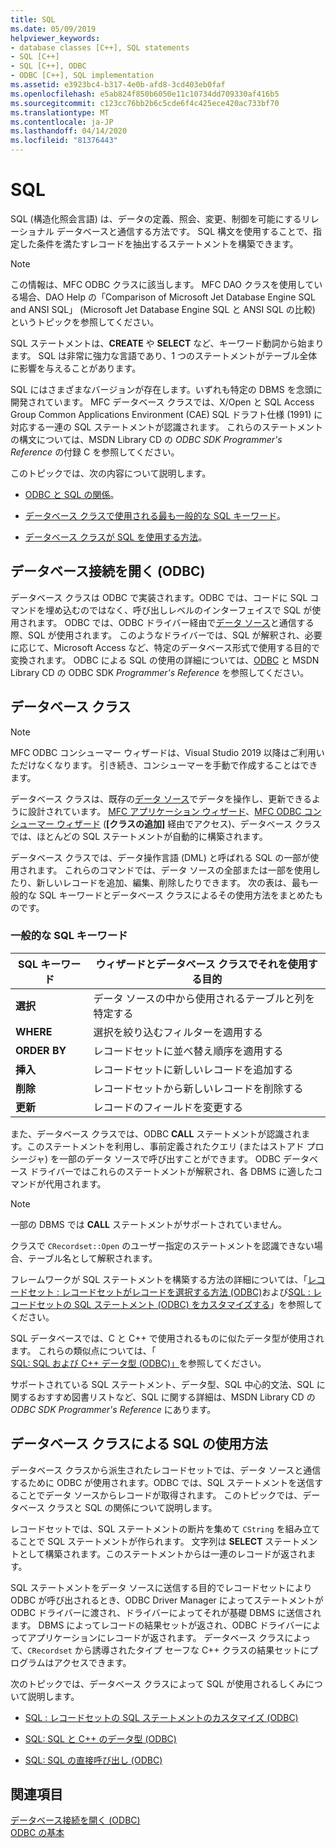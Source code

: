 ```yaml
---
title: SQL
ms.date: 05/09/2019
helpviewer_keywords:
- database classes [C++], SQL statements
- SQL [C++]
- SQL [C++], ODBC
- ODBC [C++], SQL implementation
ms.assetid: e3923bc4-b317-4e0b-afd8-3cd403eb0faf
ms.openlocfilehash: e5ab824f850b6050e11c10734dd709330af416b5
ms.sourcegitcommit: c123cc76bb2b6c5cde6f4c425ece420ac733bf70
ms.translationtype: MT
ms.contentlocale: ja-JP
ms.lasthandoff: 04/14/2020
ms.locfileid: "81376443"
---
```

# <a name="sql"></a>SQL

SQL (構造化照会言語) は、データの定義、照会、変更、制御を可能にするリレーショナル データベースと通信する方法です。 SQL 構文を使用することで、指定した条件を満たすレコードを抽出するステートメントを構築できます。

> [!NOTE]
> この情報は、MFC ODBC クラスに該当します。 MFC DAO クラスを使用している場合、DAO Help の「Comparison of Microsoft Jet Database Engine SQL and ANSI SQL」 (Microsoft Jet Database Engine SQL と ANSI SQL の比較) というトピックを参照してください。

SQL ステートメントは、**CREATE** や **SELECT** など、キーワード動詞から始まります。 SQL は非常に強力な言語であり、1 つのステートメントがテーブル全体に影響を与えることがあります。

SQL にはさまざまなバージョンが存在します。いずれも特定の DBMS を念頭に開発されています。 MFC データベース クラスでは、X/Open と SQL Access Group Common Applications Environment (CAE) SQL ドラフト仕様 (1991) に対応する一連の SQL ステートメントが認識されます。 これらのステートメントの構文については、MSDN Library CD の *ODBC SDK* *Programmer's Reference* の付録 C を参照してください。

このトピックでは、次の内容について説明します。

- [ODBC と SQL の関係](#_core_open_database_connectivity_.28.odbc.29)。

- [データベース クラスで使用される最も一般的な SQL キーワード](#_core_the_database_classes)。

- [データベース クラスが SQL を使用する方法](#_core_how_the_database_classes_use_sql)。

## <a name="open-database-connectivity-odbc"></a><a name="_core_open_database_connectivity_.28.odbc.29"></a>データベース接続を開く (ODBC)

データベース クラスは ODBC で実装されます。ODBC では、コードに SQL コマンドを埋め込むのではなく、呼び出しレベルのインターフェイスで SQL が使用されます。 ODBC では、ODBC ドライバー経由で[データ ソース](../../data/odbc/data-source-odbc.md)と通信する際、SQL が使用されます。 このようなドライバーでは、SQL が解釈され、必要に応じて、Microsoft Access など、特定のデータベース形式で使用する目的で変換されます。 ODBC による SQL の使用の詳細については、[ODBC](../../data/odbc/odbc-basics.md) と MSDN Library CD の ODBC SDK *Programmer's Reference* を参照してください。

## <a name="database-classes"></a><a name="_core_the_database_classes"></a> データベース クラス

> [!NOTE]
> MFC ODBC コンシューマー ウィザードは、Visual Studio 2019 以降はご利用いただけなくなります。 引き続き、コンシューマーを手動で作成することはできます。

データベース クラスは、既存の[データ ソース](../../data/odbc/data-source-odbc.md)でデータを操作し、更新できるように設計されています。 [MFC アプリケーション ウィザード](../../mfc/reference/database-support-mfc-application-wizard.md)、[MFC ODBC コンシューマー ウィザード](../../mfc/reference/adding-an-mfc-odbc-consumer.md) (**[クラスの追加]** 経由でアクセス)、データベース クラスでは、ほとんどの SQL ステートメントが自動的に構築されます。

データベース クラスでは、データ操作言語 (DML) と呼ばれる SQL の一部が使用されます。 これらのコマンドでは、データ ソースの全部または一部を使用したり、新しいレコードを追加、編集、削除したりできます。 次の表は、最も一般的な SQL キーワードとデータベース クラスによるその使用方法をまとめたものです。

### <a name="some-common-sql-keywords"></a>一般的な SQL キーワード

|SQL キーワード|ウィザードとデータベース クラスでそれを使用する目的|
|-----------------|---------------------------------------------|
|**選択**|データ ソースの中から使用されるテーブルと列を特定する|
|**WHERE**|選択を絞り込むフィルターを適用する|
|**ORDER BY**|レコードセットに並べ替え順序を適用する|
|**挿入**|レコードセットに新しいレコードを追加する|
|**削除**|レコードセットから新しいレコードを削除する|
|**更新**|レコードのフィールドを変更する|

また、データベース クラスでは、ODBC **CALL** ステートメントが認識されます。このステートメントを利用し、事前定義されたクエリ (またはストアド プロシージャ) を一部のデータ ソースで呼び出すことができます。 ODBC データベース ドライバーではこれらのステートメントが解釈され、各 DBMS に適したコマンドが代用されます。

> [!NOTE]
> 一部の DBMS では **CALL** ステートメントがサポートされていません。

クラスで `CRecordset::Open` のユーザー指定のステートメントを認識できない場合、テーブル名として解釈されます。

フレームワークが SQL ステートメントを構築する方法の詳細については、「[レコードセット : レコードセットがレコードを選択する方法 (ODBC)](../../data/odbc/recordset-how-recordsets-select-records-odbc.md)および[SQL : レコードセットの SQL ステートメント (ODBC) をカスタマイズする](../../data/odbc/sql-customizing-your-recordsets-sql-statement-odbc.md)」を参照してください。

SQL データベースでは、C と C++ で使用されるものに似たデータ型が使用されます。 これらの類似点については、「 [SQL: SQL および C++ データ型 (ODBC)」](../../data/odbc/sql-sql-and-cpp-data-types-odbc.md)を参照してください。

サポートされている SQL ステートメント、データ型、SQL 中心的文法、SQL に関するおすすめ図書リストなど、SQL に関する詳細は、MSDN Library CD の *ODBC SDK* *Programmer's Reference* にあります。

## <a name="how-the-database-classes-use-sql"></a><a name="_core_how_the_database_classes_use_sql"></a> データベース クラスによる SQL の使用方法

データベース クラスから派生されたレコードセットでは、データ ソースと通信するために ODBC が使用されます。ODBC では、SQL ステートメントを送信することでデータ ソースからレコードが取得されます。 このトピックでは、データベース クラスと SQL の関係について説明します。

レコードセットでは、SQL ステートメントの断片を集めて `CString` を組み立てることで SQL ステートメントが作られます。 文字列は **SELECT** ステートメントとして構築されます。このステートメントからは一連のレコードが返されます。

SQL ステートメントをデータ ソースに送信する目的でレコードセットにより ODBC が呼び出されるとき、ODBC Driver Manager によってステートメントが ODBC ドライバーに渡され、ドライバーによってそれが基礎 DBMS に送信されます。 DBMS によってレコードの結果セットが返され、ODBC ドライバーによってアプリケーションにレコードが返されます。 データベース クラスによって、`CRecordset` から誘導されたタイプ セーフな C++ クラスの結果セットにプログラムはアクセスできます。

次のトピックでは、データベース クラスによって SQL が使用されるしくみについて説明します。

- [SQL : レコードセットの SQL ステートメントのカスタマイズ (ODBC)](../../data/odbc/sql-customizing-your-recordsets-sql-statement-odbc.md)

- [SQL: SQL と C++ のデータ型 (ODBC)](../../data/odbc/sql-sql-and-cpp-data-types-odbc.md)

- [SQL: SQL の直接呼び出し (ODBC)](../../data/odbc/sql-making-direct-sql-calls-odbc.md)

## <a name="see-also"></a>関連項目

[データベース接続を開く (ODBC)](../../data/odbc/open-database-connectivity-odbc.md)<br/>
[ODBC の基本](../../data/odbc/odbc-basics.md)
